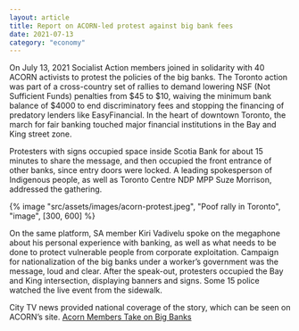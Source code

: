```yaml
---
layout: article
title: Report on ACORN-led protest against big bank fees
date: 2021-07-13
category: "economy"
---
```


On July 13, 2021 Socialist Action members joined in solidarity with 40 ACORN activists to protest the policies of the big banks. The Toronto action was part of a cross-country set of rallies to demand lowering NSF (Not Sufficient Funds) penalties from $45 to $10, waiving the minimum bank balance of $4000 to end discriminatory fees and stopping the financing of predatory lenders like EasyFinancial. In the heart of downtown Toronto, the march for fair banking touched major financial institutions in the Bay and King street zone.

<!-- excerpt -->

Protesters with signs occupied space inside Scotia Bank for about 15 minutes to share the message, and then occupied the front entrance of other banks, since entry doors were locked. A leading spokesperson of Indigenous people, as well as Toronto Centre NDP MPP Suze Morrison, addressed the gathering.

{% image "src/assets/images/acorn-protest.jpeg", "Poof rally in Toronto", "image", [300, 600] %}

On the same platform, SA member Kiri Vadivelu spoke on the megaphone about his personal experience with banking, as well as what needs to be done to protect vulnerable people from corporate exploitation. Campaign for nationalization of the big banks under a worker’s government was the message, loud and clear. After the speak-out, protesters occupied the Bay and King intersection, displaying banners and signs. Some 15 police watched the live event from the sidewalk.

City TV news provided national coverage of the story, which can be seen on ACORN’s site. [Acorn Members Take on Big Banks](https://acorncanada.org/acorn-members-take-big-banks-demand-bank-fees-back)
